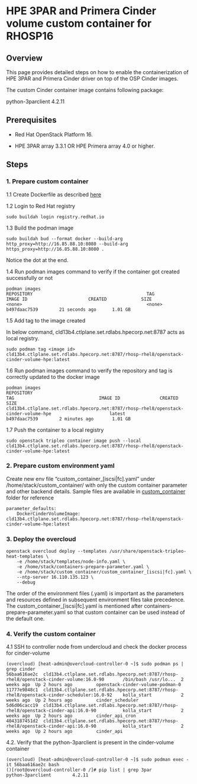 # HPE 3PAR and Primera Cinder volume custom container for RHOSP16

## Overview

This page provides detailed steps on how to enable the containerization of HPE 3PAR and Primera Cinder driver on top of the OSP Cinder images.

The custom Cinder container image contains following package:

python-3parclient 4.2.11

## Prerequisites

* Red Hat OpenStack Platform 16.

* HPE 3PAR array 3.3.1 OR HPE Primera array 4.0 or higher.

## Steps

### 1.	Prepare custom container

1.1	Create Dockerfile as described [here](https://github.com/hpe-storage/hpe-3par-cinder-rhosp16/blob/master/Dockerfile)

1.2	Login to Red Hat registry
```
sudo buildah login registry.redhat.io 
```

1.3	Build the podman image
```
sudo buildah bud --format docker --build-arg http_proxy=http://16.85.88.10:8080 --build-arg https_proxy=http://16.85.88.10:8080 . 
```
Notice the dot at the end.

1.4	Run podman images command to verify if the container got created successfully or not
```
podman images
REPOSITORY                                           TAG                 IMAGE ID                       CREATED             SIZE
<none>                                               <none>              b497daac7539        21 seconds ago      1.01 GB
```

1.5	Add tag to the image created

In below command, cld13b4.ctlplane.set.rdlabs.hpecorp.net:8787 acts as local registry.

```
sudo podman tag <image id> cld13b4.ctlplane.set.rdlabs.hpecorp.net:8787/rhosp-rhel8/openstack-cinder-volume-hpe:latest
```

1.6	Run podman images command to verify the repository and tag is correctly updated to the docker image
```
podman images
REPOSITORY                                                                                                            TAG                                IMAGE ID               CREATED                    SIZE
cld13b4.ctlplane.set.rdlabs.hpecorp.net:8787/rhosp-rhel8/openstack-cinder-volume-hpe                      latest                             b497daac7539        2 minutes ago       1.01 GB
```

1.7	Push the container to a local registry
```
sudo openstack tripleo container image push --local cld13b4.ctlplane.set.rdlabs.hpecorp.net:8787/rhosp-rhel8/openstack-cinder-volume-hpe:latest
```

### 2.	Prepare custom environment yaml

Create new env file “custom_container_[iscsi|fc].yaml” under /home/stack/custom_container/ with only the custom container parameter and other backend details. Sample files are available in [custom_container](https://github.com/hpe-storage/hpe-3par-cinder-rhosp16/blob/master/custom_container) folder for reference
```
parameter_defaults:
    DockerCinderVolumeImage: cld13b4.ctlplane.set.rdlabs.hpecorp.net:8787/rhosp-rhel8/openstack-cinder-volume-hpe:latest
```

### 3.	Deploy the overcloud
```
openstack overcloud deploy --templates /usr/share/openstack-tripleo-heat-templates \
    -e /home/stack/templates/node-info.yaml \
    -e /home/stack/containers-prepare-parameter.yaml \
    -e /home/stack/custom_container/custom_container_[iscsi|fc].yaml \
    --ntp-server 16.110.135.123 \
    --debug
```

The order of the environment files (.yaml) is important as the parameters and resources defined in subsequent environment files take precedence.
The custom_container_[iscsi|fc].yaml is mentioned after containers-prepare-parameter.yaml so that custom container can be used instead of the default one.

### 4.	Verify the custom container

4.1	SSH to controller node from undercloud and check the docker process for cinder-volume
```
(overcloud) [heat-admin@overcloud-controller-0 ~]$ sudo podman ps | grep cinder
56baa616ae2c  cld13b4.ctlplane.set.rdlabs.hpecorp.net:8787/rhosp-rhel8/openstack-cinder-volume:16.0-90       /bin/bash /usr/lo...  2 weeks ago  Up 2 hours ago         openstack-cinder-volume-podman-0
11777e9848c1  cld13b4.ctlplane.set.rdlabs.hpecorp.net:8787/rhosp-rhel8/openstack-cinder-scheduler:16.0-92    kolla_start           2 weeks ago  Up 2 hours ago         cinder_scheduler
5d6d06cacc19  cld13b4.ctlplane.set.rdlabs.hpecorp.net:8787/rhosp-rhel8/openstack-cinder-api:16.0-90          kolla_start           2 weeks ago  Up 2 hours ago         cinder_api_cron
4043187451d2  cld13b4.ctlplane.set.rdlabs.hpecorp.net:8787/rhosp-rhel8/openstack-cinder-api:16.0-90          kolla_start           2 weeks ago  Up 2 hours ago         cinder_api
```

4.2.	Verify that the python-3parclient is present in the cinder-volume container
```
(overcloud) [heat-admin@overcloud-controller-0 ~]$ sudo podman exec -it 56baa616ae2c bash
()[root@overcloud-controller-0 /]# pip list | grep 3par
python-3parclient        4.2.11
```
